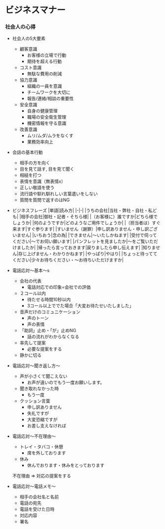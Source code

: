# ビジネスマナー
### 社会人の心得
- 社会人の5大要素
  - 顧客意識
    - お客様の立場で行動
    - 期待を超える行動
  - コスト意識
    - 無駄な費用の削減
  - 協力意識
    - 組織の一員を意識
    - チームワークを大切に
    - 報告/連絡/相談の重要性
  - 安全意識
    - 自身の健康管理
    - 職場の安全衛生管理
    - 機密情報を守る意識
  - 改善意識
    - ムリ/ムダ/ムラをなくす
    - 業務効率向上

- 会話の基本行動
  - 相手の方を向く
  - 目を見て話す, 目を見て聞く
  - 相槌を打つ
  - 表情を意識（無表情x）
  - 正しい敬語を使う
  - 流行語や馴れ馴れしい言葉遣いをしない
  - 質問を質問で返すのはNG

- ビジネスフレーズ
|単語|読み方|
|-|-|
|うちの会社|当社・弊社・自社・私ども|
|相手の会社|御社・記者・そちら様|
|（お客様に）誰ですか|どちら様でしょうか|
|何のようですか|どのようなご用件でしょうか|
|（担当者は）すぐ来ます|すぐ参ります|
|すいません（謝罪）|申し訳ありません・申し訳ございません|
|いちおう|念の為|
|できません|〜いたしかねます|
|受付で伺ってください|〜でお伺い願います|
|パンフレットを見ましたか|〜をご覧いただけましたか|
|帰ったら言っておきます|戻りましたら申し伝えます|
|知りません|存じ上げません・わかりかねます|
|やっぱり|やはり|
|ちょっと待っててください|少々お待ちください・〜お待ちいただけますか|


- 電話応対〜基本〜s
  - 会社の代表
    - 電話対応での印象=会社での評価
  - ２コール以内
    - 待たせる時間10秒以内
    - 3コール以上ででた場合「大変お待たせいたしました」
  - 音声だけのコミュニケーション
    - 声のトーン
    - 声の表情
  - 「助詞」止め・「が」止めNG
    - 話の流れがわからなくなる
  - 率先して提案
    - 必要な提案をする
  - 静かに切る

- 電話応対〜聞き返し方〜
  - 声が小さくて聞こえない
    - お声が遠いのでもう一度お願いします。
  - 聞き取れなかった時
    - もう一度
  - クッション言葉
    - 申し訳ありません
    - 失礼ですが
    - 大変恐縮ですが
    - お差し支えなければ

- 電話応対〜不在理由〜
  - トレイ・タバコ・休憩
    - 席を外しております
  - 休み
    - 休んでおります・休みをとっております

  不在理由 => 対応の提案をする

- 電話応対〜電話メモ〜
  - 相手の会社名と名前
  - 電話の宛先
  - 電話を受けた日時
  - 対応内容
  - 署名

